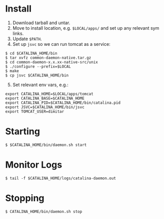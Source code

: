# Install

1. Download tarball and untar.
2. Move to install location, e.g. `$LOCAL/apps/` and set up any relevant sym links. 
3. Update `$PATH`.
4. Set up `jsvc` so we can run tomcat as a service:
  ```
  $ cd $CATALINA_HOME/bin
  $ tar xvfz common-daemon-native.tar.gz
  $ cd common-daemon-x.x.xx-native-src/unix
  $ ./configure --prefix=$LOCAL
  $ make
  $ cp jsvc $CATALINA_HOME/bin
  ```
5. Set relevant env vars, e.g.:
  ```
  export CATALINA_HOME=$LOCAL/apps/tomcat
  export CATALINA_BASE=$CATALINA_HOME
  export CATALINA_PID=$CATALINA_HOME/bin/catalina.pid
  export JSVC=$CATALINA_HOME/bin/jsvc
  export TOMCAT_USER=dimitar
  ```

# Starting
```
$ $CATALINA_HOME/bin/daemon.sh start
```

# Monitor Logs
```
$ tail -f $CATALINA_HOME/logs/catalina-daemon.out
```

# Stopping
```
$ CATALINA_HOME/bin/daemon.sh stop
```
